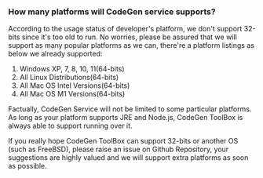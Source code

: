 ### How many platforms will CodeGen service supports? 

According to the usage status of developer's platform, we don't support 32-bits since it's too old to run. No worries, please be assured that we will support as many popular platforms as we can, there're a platform listings as below we already supported:

1. Windows XP, 7, 8, 10, 11(64-bits)
1. All Linux Distributions(64-bits)
1. All Mac OS Intel Versions(64-bits)
1. All Mac OS M1 Versions(64-bits)

Factually, CodeGen Service will not be limited to some particular platforms. As long as your platform supports JRE and Node.js, CodeGen ToolBox is always able to support running over it.

If you really hope CodeGen ToolBox can support 32-bits or another OS (such as FreeBSD), please raise an issue on Github Repository, your suggestions are highly valued and we will support extra platforms as soon as possible.
